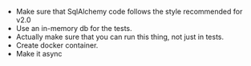* Make sure that SqlAlchemy code follows the style recommended for v2.0
* Use an in-memory db for the tests.
* Actually make sure that you can run this thing, not just in tests.
* Create docker container.
* Make it async